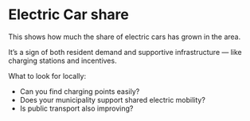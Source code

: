 # Electric Car share

This shows how much the share of electric cars has grown in the area.

It’s a sign of both resident demand and supportive infrastructure — like charging stations and incentives.

What to look for locally:

- Can you find charging points easily?
- Does your municipality support shared electric mobility?
- Is public transport also improving?
